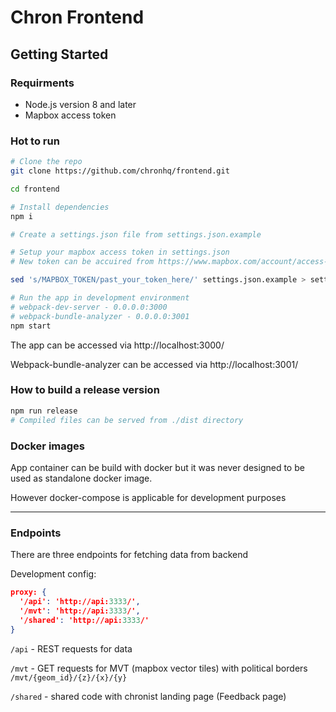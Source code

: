 # Chron Frontend

## Getting Started
### Requirments
* Node.js version 8 and later
* Mapbox access token
### Hot to run
```bash
# Clone the repo
git clone https://github.com/chronhq/frontend.git

cd frontend

# Install dependencies
npm i

# Create a settings.json file from settings.json.example

# Setup your mapbox access token in settings.json 
# New token can be accuired from https://www.mapbox.com/account/access-tokens

sed 's/MAPBOX_TOKEN/past_your_token_here/' settings.json.example > settings.json

# Run the app in development environment
# webpack-dev-server - 0.0.0.0:3000
# webpack-bundle-analyzer - 0.0.0.0:3001 
npm start
```
The app can be accessed via http://localhost:3000/

Webpack-bundle-analyzer can be accessed via http://localhost:3001/

### How to build a release version
```bash
npm run release
# Compiled files can be served from ./dist directory
```
### Docker images
App container can be build with docker but it was never designed to be used as standalone docker image.

However docker-compose is applicable for development purposes

------
### Endpoints
There are three endpoints for fetching data from backend

Development config:
```json
proxy: {
  '/api': 'http://api:3333/',
  '/mvt': 'http://api:3333/',
  '/shared': 'http://api:3333/'
}
```
`/api` - REST requests for data

`/mvt` - GET requests for MVT (mapbox vector tiles) with political borders `/mvt/{geom_id}/{z}/{x}/{y}` 

`/shared` - shared code with chronist landing page (Feedback page)
